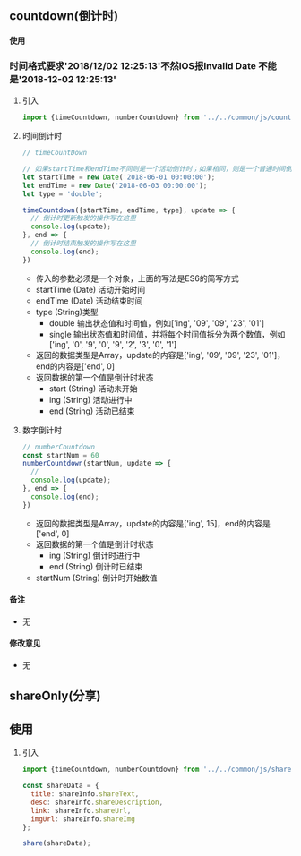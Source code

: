 ## countdown(倒计时)

#### 使用

### 时间格式要求'2018/12/02 12:25:13'不然IOS报Invalid Date 不能是'2018-12-02 12:25:13'


1. 引入
    
    ```javascript
    import {timeCountdown, numberCountdown} from '../../common/js/countdown.js';
    ```

2. 时间倒计时    
    
    ```javascript
    // timeCountDown

    // 如果startTime和endTime不同则是一个活动倒计时；如果相同，则是一个普通时间倒计时，这是返回结果只有start和end状态
    let startTime = new Date('2018-06-01 00:00:00');
    let endTime = new Date('2018-06-03 00:00:00');
    let type = 'double'; 

    timeCountdown({startTime, endTime, type}, update => {
      // 倒计时更新触发的操作写在这里
      console.log(update);
    }, end => {
      // 倒计时结束触发的操作写在这里
      console.log(end);
    })
    ```
    - 传入的参数必须是一个对象，上面的写法是ES6的简写方式
    - startTime (Date) 活动开始时间
    - endTime (Date) 活动结束时间
    - type (String)类型
      - double 输出状态值和时间值，例如['ing', '09', '09', '23', '01']
      - single 输出状态值和时间值，并将每个时间值拆分为两个数值，例如['ing', '0', '9', '0', '9', '2', '3', '0', '1']
    - 返回的数据类型是Array，update的内容是['ing', '09', '09', '23', '01']，end的内容是['end', 0]
    - 返回数据的第一个值是倒计时状态
      - start (String) 活动未开始
      - ing (String) 活动进行中
      - end (String) 活动已结束

    
3. 数字倒计时
    
    ```javascript
    // numberCountdown
    const startNum = 60
    numberCountdown(startNum, update => {
      // 
      console.log(update);
    }, end => {
      console.log(end);
    })
    ```
    - 返回的数据类型是Array，update的内容是['ing', 15]，end的内容是['end', 0]
    - 返回数据的第一个值是倒计时状态
      - ing (String) 倒计时进行中
      - end (String) 倒计时已结束
    - startNum (String) 倒计时开始数值

#### 备注
  - 无

#### 修改意见
  - 无 

## shareOnly(分享)

## 使用
1. 引入
    
    ```javascript
    import {timeCountdown, numberCountdown} from '../../common/js/shareOnly.js';

    const shareData = {
      title: shareInfo.shareText,
      desc: shareInfo.shareDescription,
      link: shareInfo.shareUrl,
      imgUrl: shareInfo.shareImg
    };

    share(shareData);
    ```
